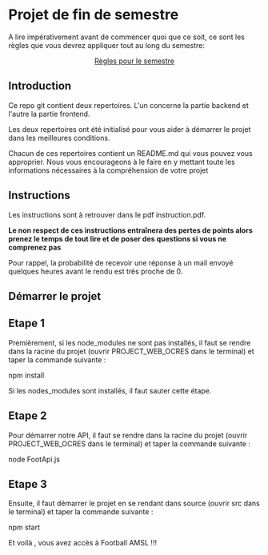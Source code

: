 # Projet de fin de semestre

A lire impérativement avant de commencer quoi que ce soit, ce sont les règles que vous devrez appliquer tout au long du semestre:

<p align="center">
 <a href="https://gitlab.com/Adrien_Kourganoff/instructions_web_ocres_ing4/-/blob/master/README.md">Règles pour le semestre</a>
</p>

## Introduction

Ce repo git contient deux repertoires. L'un concerne la partie backend et l'autre la partie frontend.

Les deux repertoires ont été initialisé pour vous aider à démarrer le projet dans les meilleures conditions.

Chacun de ces repertoires contient un README.md qui vous pouvez vous approprier. Nous vous encourageons à le faire en y mettant toute les informations nécessaires à la compréhension de votre projet

## Instructions

Les instructions sont à retrouver dans le pdf instruction.pdf.

**Le non respect de ces instructions entraînera des pertes de points alors prenez le temps de tout lire et de poser des questions si vous ne comprenez pas**

Pour rappel, la probabilité de recevoir une réponse à un mail envoyé quelques heures avant le rendu est très proche de 0.

## Démarrer le projet

## Etape 1

Premièrement, si les node_modules ne sont pas installés, il faut se rendre dans la racine du projet (ouvrir PROJECT_WEB_OCRES dans le terminal) et taper la commande suivante : 

npm install 

Si les nodes_modules sont installés, il faut sauter cette étape. 

## Etape 2

Pour démarrer notre API, il faut se rendre dans  la racine du projet (ouvrir PROJECT_WEB_OCRES dans le terminal) et taper la commande suivante : 

node FootApi.js

## Etape 3

Ensuite, il faut démarrer le projet en se rendant dans source (ouvrir src dans le terminal) et taper la commande suivante :

npm start

Et voilà , vous avez accès à Football AMSL !!!


